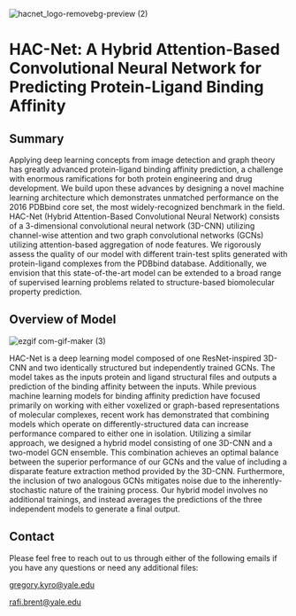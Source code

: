 ![hacnet_logo-removebg-preview (2)](https://user-images.githubusercontent.com/98780179/198727732-de8a6370-0086-4d1e-a827-e7de432f2716.png)

# HAC-Net: A Hybrid Attention-Based Convolutional Neural Network for Predicting Protein-Ligand Binding Affinity

## Summary
Applying deep learning concepts from image detection and graph theory has greatly
advanced protein-ligand binding affinity prediction, a challenge with enormous
ramifications for both protein engineering and drug development. We build upon these
advances by designing a novel machine learning architecture which demonstrates
unmatched performance on the 2016 PDBbind core set, the most widely-recognized
benchmark in the field. HAC-Net (Hybrid Attention-Based Convolutional Neural Network)
consists of a 3-dimensional convolutional neural network (3D-CNN) utilizing channel-wise
attention and two graph convolutional networks (GCNs) utilizing attention-based
aggregation of node features. We rigorously assess the quality of our model with different
train-test splits generated with protein-ligand complexes from the PDBbind database.
Additionally, we envision that this state-of-the-art model can be extended to a broad range
of supervised learning problems related to structure-based biomolecular property
prediction.

## Overview of Model

![ezgif com-gif-maker (3)](https://user-images.githubusercontent.com/98780179/206187258-759db1c1-2561-42d4-8a94-3aaa4ba65791.gif)

HAC-Net is a deep learning model composed of one ResNet-inspired 3D-CNN and two identically structured but independently trained GCNs. The model takes as the inputs protein and ligand structural files and outputs a prediction of the binding affinity between the inputs. While previous machine learning models for binding affinity prediction have focused primarily on working with either voxelized or graph-based representations of molecular complexes, recent work has demonstrated that combining models which operate on differently-structured data can increase performance compared to either one in isolation. Utilizing a similar approach, we designed a hybrid model consisting of one 3D-CNN and a two-model GCN ensemble. This combination achieves an optimal balance between the superior performance of our GCNs and the value of including a disparate feature extraction method provided by the 3D-CNN. Furthermore, the inclusion of two analogous GCNs mitigates noise due to the inherently-stochastic nature of the training process. Our hybrid model involves no additional trainings, and instead averages the predictions of the three independent models to generate a final output.


## Contact
Please feel free to reach out to us through either of the following emails if you have any questions or need any additional files:

gregory.kyro@yale.edu

rafi.brent@yale.edu
